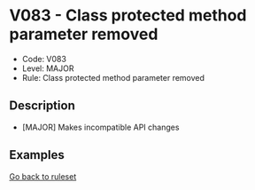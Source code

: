 # V083 - Class protected method parameter removed

* Code: V083
* Level: MAJOR
* Rule: Class protected method parameter removed

## Description

* [MAJOR] Makes incompatible API changes

## Examples

[Go back to ruleset](../README.md)